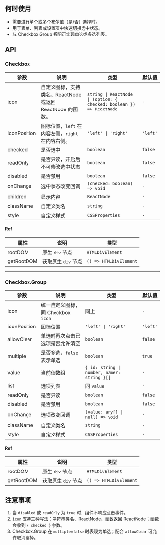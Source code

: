 ## 何时使用

- 需要进行单个或多个布尔值（是/否）选择时。
- 用于表单、列表或设置项中快速切换选中状态。
- 与 Checkbox.Group 搭配可实现单选或多选列表。

## API

### Checkbox

| 参数         | 说明                                                      | 类型                                                                 | 默认值   |
| ------------ | --------------------------------------------------------- | -------------------------------------------------------------------- | -------- |
| icon         | 自定义图标，支持类名、ReactNode 或返回 ReactNode 的函数。 | `string \| ReactNode \| (option: { checked: boolean }) => ReactNode` | `-`      |
| iconPosition | 图标位置，`left` 在内容左侧，`right` 在内容右侧。         | `'left' \| 'right'`                                                  | `'left'` |
| checked      | 是否选中                                                  | `boolean`                                                            | `false`  |
| readOnly     | 是否只读，开启后不可修改选中状态                          | `boolean`                                                            | `false`  |
| disabled     | 是否禁用                                                  | `boolean`                                                            | `false`  |
| onChange     | 选中状态改变回调                                          | `(checked: boolean) => void`                                         | `-`      |
| children     | 显示内容                                                  | `ReactNode`                                                          | `-`      |
| className    | 自定义类名                                                | `string`                                                             | `-`      |
| style        | 自定义样式                                                | `CSSProperties`                                                      | `-`      |

#### Ref

| 属性       | 说明                | 类型                   |
| ---------- | ------------------- | ---------------------- |
| rootDOM    | 原生 `div` 节点     | `HTMLDivElement`       |
| getRootDOM | 获取原生 `div` 节点 | `() => HTMLDivElement` |

---

### Checkbox.Group

| 参数         | 说明                               | 类型                                        | 默认值   |
| ------------ | ---------------------------------- | ------------------------------------------- | -------- |
| icon         | 统一自定义图标，同 Checkbox `icon` | 同上                                        | `-`      |
| iconPosition | 图标位置                           | `'left' \| 'right'`                         | `'left'` |
| allowClear   | 单选时再次点击已选项是否允许清空   | `boolean`                                   | `false`  |
| multiple     | 是否多选，`false` 表示单选         | `boolean`                                   | `true`   |
| value        | 当前值数组                         | `{ id: string \| number, name?: string }[]` | `-`      |
| list         | 选项列表                           | 同 `value`                                  | `-`      |
| readOnly     | 是否只读                           | `boolean`                                   | `false`  |
| disabled     | 是否禁用                           | `boolean`                                   | `false`  |
| onChange     | 选项改变回调                       | `(value: any[] \| null) => void`            | `-`      |
| className    | 自定义类名                         | `string`                                    | `-`      |
| style        | 自定义样式                         | `CSSProperties`                             | `-`      |

#### Ref

| 属性       | 说明                | 类型                   |
| ---------- | ------------------- | ---------------------- |
| rootDOM    | 原生 `div` 节点     | `HTMLDivElement`       |
| getRootDOM | 获取原生 `div` 节点 | `() => HTMLDivElement` |

## 注意事项

1. 当 `disabled` 或 `readOnly` 为 `true` 时，组件不响应点击事件。
2. `icon` 支持三种写法：字符串类名、ReactNode、函数返回 ReactNode；函数会收到 `{ checked }` 参数。
3. Checkbox.Group 在 `multiple=false` 时表现为单选；配合 `allowClear` 可允许取消选择。
